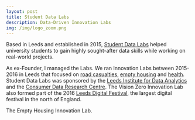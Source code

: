 ```yaml
---
layout: post
title: Student Data Labs
description: Data-Driven Innovation Labs
img: /img/logo_zoom.png
---
```


Based in Leeds and established in 2015, <a href="https://github.com/StudentDataLabs/">Student Data Labs</a> helped university students to gain highly sought-after data skills while working on real-world projects.

As ex-Founder, I managed the Labs. We ran Innovation Labs between 2015-2016 in Leeds that focused on <a href="https://github.com/StudentDataLabs/VisionZeroInnovationLab">road casualties</a>, <a href="https://github.com/StudentDataLabs/EmptyHousingInnovationLab">empty housing</a> and <a href="https://github.com/StudentDataLabs/HealthInnovationLab">health</a>. Student Data Labs was sponsored by the <a href="http://lida.leeds.ac.uk/">Leeds Institute for Data Analytics</a> and the <a href="https://www.cdrc.ac.uk/">Consumer Data Research Centre</a>. The Vision Zero Innovation Lab also formed part of the 2016 <a href="https://leedsdigitalfestival.org/">Leeds Digital Festival</a>, the largest digital festival in the north of England.

<div class="col">
	<img class="col" src="{{ site.baseurl }}/img/Photo - Empty Housing Innovation Lab.png" alt="" title=""/>
</div>

<div class="col three caption">
	The Empty Housing Innovation Lab.
</div>

<br>
<br>

<div class="col">
	<img class="col" src="{{ site.baseurl }}/img/studentdatalabs.png" alt="" title=""/>
</div>
